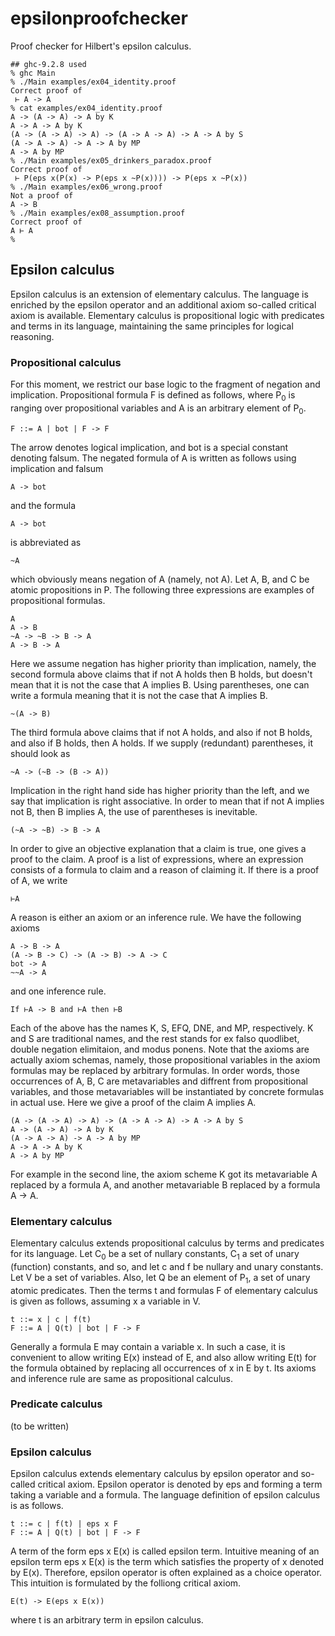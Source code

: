 # epsilonproofchecker
Proof checker for Hilbert's epsilon calculus.
```
## ghc-9.2.8 used
% ghc Main
% ./Main examples/ex04_identity.proof
Correct proof of
 ⊢ A -> A
% cat examples/ex04_identity.proof 
A -> (A -> A) -> A by K
A -> A -> A by K
(A -> (A -> A) -> A) -> (A -> A -> A) -> A -> A by S
(A -> A -> A) -> A -> A by MP
A -> A by MP
% ./Main examples/ex05_drinkers_paradox.proof
Correct proof of
 ⊢ P(eps x(P(x) -> P(eps x ~P(x)))) -> P(eps x ~P(x))
% ./Main examples/ex06_wrong.proof
Not a proof of
A -> B
% ./Main examples/ex08_assumption.proof 
Correct proof of
A ⊢ A
% 
```
## Epsilon calculus
Epsilon calculus is an extension of elementary calculus.  The language is enriched by the epsilon operator and an additional axiom so-called critical axiom is available.
Elementary calculus is propositional logic with predicates and terms in its language, maintaining the same principles for logical reasoning.

### Propositional calculus
For this moment, we restrict our base logic to the fragment of negation and implication.
Propositional formula F is defined as follows, where P<sub>0</sub> is ranging over propositional variables and A is an arbitrary element of P<sub>0</sub>.
```
F ::= A | bot | F -> F
```
The arrow denotes logical implication, and bot is a special constant denoting falsum.
The negated formula of A is written as follows using implication and falsum
```
A -> bot
```
and the formula
```
A -> bot
```
is abbreviated as
```
~A
```
which obviously means negation of A (namely, not A).
Let A, B, and C be atomic propositions in P.
The following three expressions are examples of propositional formulas.
```
A
A -> B
~A -> ~B -> B -> A
A -> B -> A
```
Here we assume negation has higher priority than implication, namely, the second formula above claims that if not A holds then B holds, but doesn't mean that it is not the case that A implies B.  Using parentheses, one can write a formula meaning that it is not the case that A implies B.
```
~(A -> B)
```
The third formula above claims that if not A holds, and also if not B holds, and also if B holds, then A holds.
If we supply (redundant) parentheses, it should look as
```
~A -> (~B -> (B -> A))
```
Implication in the right hand side has higher priority than the left, and we say that implication is right associative.
In order to mean that if not A implies not B, then B implies A, the use of parentheses is inevitable.
```
(~A -> ~B) -> B -> A
```
In order to give an objective explanation that a claim is true, one gives a proof to the claim.
A proof is a list of expressions, where an expression consists of a formula to claim and a reason of claiming it.
If there is a proof of A, we write
```
⊢A
```
A reason is either an axiom or an inference rule.  We have the following axioms
```
A -> B -> A
(A -> B -> C) -> (A -> B) -> A -> C
bot -> A
~~A -> A
```
and one inference rule.
```
If ⊢A -> B and ⊢A then ⊢B
```
Each of the above has the names K, S, EFQ, DNE, and MP, respectively.
K and S are traditional names, and the rest stands for ex falso quodlibet, double negation elimitaion, and modus ponens.
Note that the axioms are actually axiom schemas, namely, those propositional variables in the axiom formulas may be replaced by arbitrary formulas.  In order words, those occurrences of A, B, C are metavariables and diffrent from propositional variables, and those metavariables will be instantiated by concrete formulas in actual use.
Here we give a proof of the claim A implies A.
```
(A -> (A -> A) -> A) -> (A -> A -> A) -> A -> A by S
A -> (A -> A) -> A by K
(A -> A -> A) -> A -> A by MP
A -> A -> A by K
A -> A by MP
```
For example in the second line, the axiom scheme K got its metavariable A replaced by a formula A, and another metavariable B replaced by a formula A -> A.
### Elementary calculus
Elementary calculus extends propositional calculus by terms and predicates for its language.
Let C<sub>0</sub> be a set of nullary constants, C<sub>1</sub> a set of unary (function) constants, and so, and let c and f be nullary and unary constants.  Let V be a set of variables.  Also, let Q be an element of P<sub>1</sub>, a set of unary atomic predicates.
Then the terms t and formulas F of elementary calculus is given as follows, assuming x a variable in V.
```
t ::= x | c | f(t)
F ::= A | Q(t) | bot | F -> F
```
Generally a formula E may contain a variable x.  In such a case, it is convenient to allow writing E(x) instead of E, and also allow writing E(t) for the formula obtained by replacing all occurrences of x in E by t.
Its axioms and inference rule are same as propositional calculus.
### Predicate calculus
(to be written)

### Epsilon calculus
Epsilon calculus extends elementary calculus by epsilon operator and so-called critical axiom.
Epsilon operator is denoted by eps and forming a term taking a variable and a formula.
The language definition of epsilon calculus is as follows.
```
t ::= c | f(t) | eps x F
F ::= A | Q(t) | bot | F -> F
```
A term of the form eps x E(x) is called epsilon term.  Intuitive meaning of an epsilon term eps x E(x) is the term which satisfies the property of x denoted by E(x).  Therefore, epsilon operator is often explained as a choice operator.
This intuition is formulated by the folliong critical axiom.
```
E(t) -> E(eps x E(x))
```
where t is an arbitrary term in epsilon calculus.
